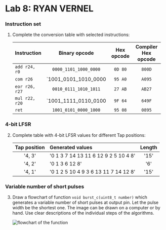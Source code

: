 # Lab 8: RYAN VERNEL

### Instruction set

1. Complete the conversion table with selected instructions:

   | **Instruction** | **Binary opcode** | **Hex opcode** | **Compiler Hex opcode** |
   | :-- | :-: | :-: | :-: |
   | `add r24, r0` | `0000_1101_1000_0000` | `0D 80` | `800D` |
   | `com r26` | `1001_0101_1010_0000 | `95 A0` | `A095` |
   | `eor r26, r27` | `0010_0111_1010_1011` | `27 AB` | `AB27` |
   | `mul r22, r20` | `1001_1111_0110_0100 | `9F 64` | `649F` |
   | `ret` | `1001_0101_0000_1000` | `95 08` | `0895` |

### 4-bit LFSR

2. Complete table with 4-bit LFSR values for different Tap positions:

   | **Tap position** | **Generated values** | **Length** |
   | :-: | :-- | :-: |
   | '4, 3' | '0 1 3 7 14 13 11 6 12 9 2 5 10 4 8' | '15' |
   | '4, 2' | '0 1 3 6 12 8' | '6' |
   | '4, 1' | '0 1 2 5 10 4 9 3 6 13 11 7 14 12 8' | '15' |

### Variable number of short pulses

3. Draw a flowchart of function `void burst_c(uint8_t number)` which generates a variable number of short pulses at output pin. Let the pulse width be the shortest one. The image can be drawn on a computer or by hand. Use clear descriptions of the individual steps of the algorithms.

   ![flowchart of the function]()
